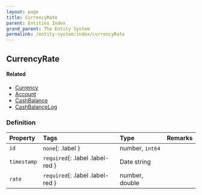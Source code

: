 ```yaml
---
layout: page
title: CurrencyRate
parent: Entities Index
grand_parent: The Entity System
permalink: /entity-system/index/currencyRate
---
```


## CurrencyRate

#### Related
- [Currency]({{site.baseurl}}/entity-system/index/Currency)
- [Account]({{site.baseurl}}/entity-system/index/account)
- [CashBalance]({{site.baseurl}}/entity-system/index/cashbalance)
- [CashBalanceLog]({{site.baseurl}}/entity-system/index/cashbalancelog)

### Definition

| Property | Tags | Type | Remarks
|:---------|:-----|:-----|:-------
| `id` | `none`{: .label } | number, `int64` | 
| `timestamp` | `required`{: .label .label-red } | Date string | 
| `rate` | `required`{: .label .label-red } | number, double | 